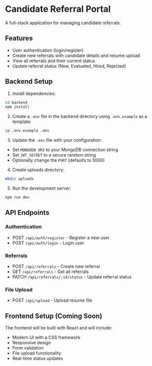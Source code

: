 # Candidate Referral Portal

A full-stack application for managing candidate referrals.

## Features

- User authentication (login/register)
- Create new referrals with candidate details and resume upload
- View all referrals and their current status
- Update referral status (New, Evaluated, Hired, Rejected)

## Backend Setup

1. Install dependencies:
```bash
cd backend
npm install
```

2. Create a `.env` file in the backend directory using `.env.example` as a template:
```bash
cp .env.example .env
```

3. Update the `.env` file with your configuration:
- Set `MONGODB_URI` to your MongoDB connection string
- Set `JWT_SECRET` to a secure random string
- Optionally change the `PORT` (defaults to 5000)

4. Create uploads directory:
```bash
mkdir uploads
```

5. Run the development server:
```bash
npm run dev
```

## API Endpoints

### Authentication
- POST `/api/auth/register` - Register a new user
- POST `/api/auth/login` - Login user

### Referrals
- POST `/api/referrals` - Create new referral
- GET `/api/referrals` - Get all referrals
- PATCH `/api/referrals/:id/status` - Update referral status

### File Upload
- POST `/api/upload` - Upload resume file

## Frontend Setup (Coming Soon)

The frontend will be built with React and will include:
- Modern UI with a CSS framework
- Responsive design
- Form validation
- File upload functionality
- Real-time status updates
